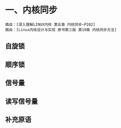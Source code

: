 一、内核同步
===
```text
摘自：[深入理解LINUX内核 第五章 内核同步~P202]
摘自：[Linux内核设计与实现 原书第三版 第10章 内核同步方法]
```

自旋锁
---

顺序锁
---

信号量
---
读写信号量
---
补充原语
---
